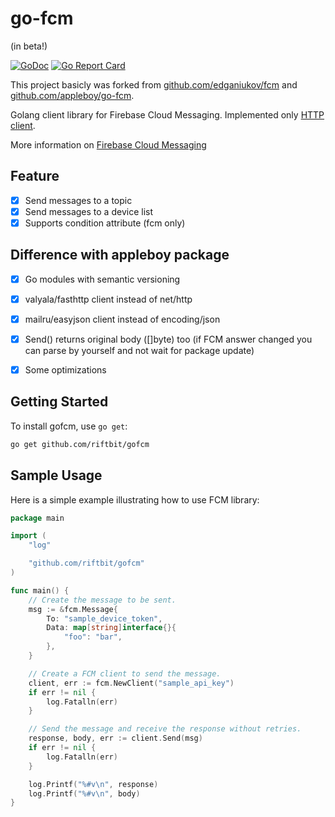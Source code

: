 # go-fcm
(in beta!)

[![GoDoc](https://godoc.org/github.com/riftbit/gofcm?status.svg)](https://godoc.org/github.com/riftbit/gofcm)
[![Go Report Card](https://goreportcard.com/badge/github.com/riftbit/gofcm)](https://goreportcard.com/report/github.com/riftbit/gofcm)

This project basicly was forked from [github.com/edganiukov/fcm](https://github.com/edganiukov/fcm) and [github.com/appleboy/go-fcm](https://github.com/appleboy/go-fcm).

Golang client library for Firebase Cloud Messaging. Implemented only [HTTP client](https://firebase.google.com/docs/cloud-messaging/http-server-ref#downstream).

More information on [Firebase Cloud Messaging](https://firebase.google.com/docs/cloud-messaging/)

## Feature

* [x] Send messages to a topic
* [x] Send messages to a device list
* [x] Supports condition attribute (fcm only)

## Difference with appleboy package

* [x] Go modules with semantic versioning
* [x] valyala/fasthttp client instead of net/http
* [x] mailru/easyjson client instead of encoding/json
* [x] Send() returns original body ([]byte) too (if FCM answer changed you can parse by yourself and not wait for package update)
* [x] Some optimizations 


## Getting Started

To install gofcm, use `go get`:

```bash
go get github.com/riftbit/gofcm
```

## Sample Usage

Here is a simple example illustrating how to use FCM library:

```go
package main

import (
	"log"

	"github.com/riftbit/gofcm"
)

func main() {
	// Create the message to be sent.
	msg := &fcm.Message{
		To: "sample_device_token",
		Data: map[string]interface{}{
			"foo": "bar",
		},
	}

	// Create a FCM client to send the message.
	client, err := fcm.NewClient("sample_api_key")
	if err != nil {
		log.Fatalln(err)
	}

	// Send the message and receive the response without retries.
	response, body, err := client.Send(msg)
	if err != nil {
		log.Fatalln(err)
	}

	log.Printf("%#v\n", response)
	log.Printf("%#v\n", body)
}
```
